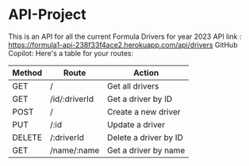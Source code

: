 # API-Project

This is an API for all the current Formula Drivers for year 2023
API link : https://formula1-api-238f33f4ace2.herokuapp.com/api/drivers
GitHub Copilot: Here's a table for your routes:

| Method | Route         | Action                |
| ------ | ------------- | --------------------- |
| GET    | /             | Get all drivers       |
| GET    | /id/:driverId | Get a driver by ID    |
| POST   | /             | Create a new driver   |
| PUT    | /:id          | Update a driver       |
| DELETE | /:driverId    | Delete a driver by ID |
| GET    | /name/:name   | Get a driver by name  |
